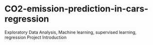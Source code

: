 # CO2-emission-prediction-in-cars-regression
Exploratory Data Analysis, Machine learning, supervised learning, regression
Project Introduction
 
